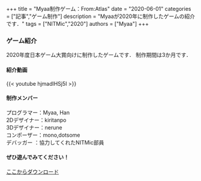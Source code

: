 +++
title = "Myaa制作ゲーム：From:Atlas"
date = "2020-06-01"
categories = ["記事","ゲーム制作"]
description = "Myaaが2020年に制作したゲームの紹介です．"
tags = ["NITMic","2020"]
authors = ["Myaa"]
+++

### ゲーム紹介

2020年度日本ゲーム大賞向けに制作したゲームです．
制作期間は3か月です．

#### 紹介動画

{{< youtube hjmadlHSj5I >}}

#### 制作メンバー

プログラマー：Myaa, Han  
2Dデザイナー：kiritanpo  
3Dデザイナー：nerune  
コンポーザー：mono,dotsome  
デバッガー  ：協力してくれたNITMic部員  

#### ぜひ遊んでみてください！

[ここからダウンロード](https://drive.google.com/drive/folders/10PlXPLlt2L8j_U2CWGo20ANilft6Po28?usp=sharing)

